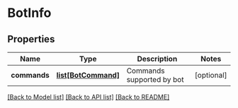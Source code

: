 # BotInfo

## Properties
Name | Type | Description | Notes
------------ | ------------- | ------------- | -------------
**commands** | [**list[BotCommand]**](BotCommand.md) | Commands supported by bot | [optional] 

[[Back to Model list]](../README.md#documentation-for-models) [[Back to API list]](../README.md#documentation-for-api-endpoints) [[Back to README]](../README.md)


